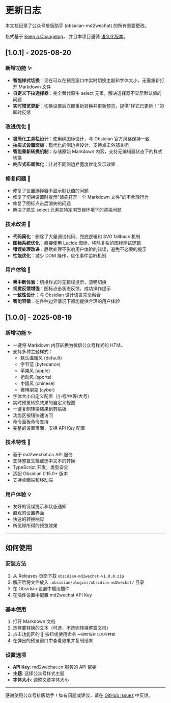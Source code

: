 # 更新日志

本文档记录了公众号排版助手 (obsidian-md2wechat) 的所有重要更改。

格式基于 [Keep a Changelog](https://keepachangelog.com/zh-CN/1.0.0/)，
并且本项目遵循 [语义化版本](https://semver.org/lang/zh-CN/)。

## [1.0.1] - 2025-08-20

### 新增功能 ✨
- **智能样式切换**：现在可以在预览窗口中实时切换主题和字体大小，无需重新打开 Markdown 文件
- **自定义下拉选择器**：完全替代原生 select 元素，解决选择器不显示默认值的问题
- **实时预览更新**：切换设置后立即重新转换并更新预览，提供"样式已更新！"的即时反馈

### 改进优化 🚀
- **极简化工具栏设计**：使用纯图标设计，与 Obsidian 官方风格保持一致
- **抽屉式设置面板**：现代化的侧边栏设计，支持点击外部关闭
- **智能重新转换机制**：存储原始 Markdown 内容，支持无编辑器状态下的样式切换
- **响应式布局优化**：针对不同侧边栏宽度优化显示效果

### 修复问题 🐛
- 修复了设置选择器不显示默认值的问题
- 修复了切换设置时提示"请先打开一个 Markdown 文件"的不合理行为
- 修复了图标点击后消失的问题
- 解决了原生 select 元素在特定浏览器环境下的渲染问题

### 技术改进 🔧
- **代码简化**：删除了大量调试代码、兜底逻辑和 SVG fallback 机制
- **图标系统优化**：直接使用 Lucide 图标，移除复杂的图标测试逻辑
- **错误处理改进**：静默处理不影响用户体验的错误，避免不必要的提示
- **性能优化**：减少 DOM 操作，优化事件监听机制

### 用户体验 💫
- **零中断体验**：切换样式时无错误提示，流畅切换
- **视觉反馈增强**：图标点击状态反馈，成功操作提示
- **一致性设计**：与 Obsidian 设计语言完全融合
- **智能容错**：在各种边界情况下都能提供合理的用户体验

## [1.0.0] - 2025-08-19

### 新增功能 ✨
- 一键将 Markdown 内容转换为微信公众号样式的 HTML
- 支持多种主题样式：
  - 默认温暖风 (default)
  - 字节范 (bytedance)
  - 苹果风 (apple)
  - 运动风 (sports)
  - 中国风 (chinese)
  - 赛博朋克 (cyber)
- 字体大小自定义配置（小号/中等/大号）
- 实时预览转换效果的自定义视图
- 一键复制转换结果到剪贴板
- 功能区按钮快速访问
- 命令面板命令支持
- 完整的设置页面，支持 API Key 配置

### 技术特性 🔧
- 基于 md2wechat.cn API 服务
- 支持整篇文档或选中文本的转换
- TypeScript 开发，类型安全
- 适配 Obsidian 0.15.0+ 版本
- 支持桌面端和移动端

### 用户体验 💡
- 友好的错误提示和状态通知
- 直观的设置界面
- 快速的转换响应
- 所见即所得的预览效果

---

## 如何使用

### 安装方法
1. 从 Releases 页面下载 `obsidian-md2wechat-v1.0.0.zip`
2. 解压后将文件放入 `.obsidian/plugins/obsidian-md2wechat/` 目录
3. 在 Obsidian 设置中启用插件
4. 在插件设置中配置 md2wechat API Key

### 基本使用
1. 打开 Markdown 文档
2. 选择要转换的文本（可选，不选则转换整篇文档）
3. 点击功能区的 📰 按钮或使用命令 `一键排版到公众号样式`
4. 在弹出的预览窗口中查看效果并复制结果

### 设置选项
- **API Key**: md2wechat.cn 服务的 API 密钥
- **主题**: 选择公众号样式主题
- **字体大小**: 调整文章字体大小

---

感谢使用公众号排版助手！如有问题或建议，请在 [GitHub Issues](https://github.com/geekjourneyx/obsidian-md2wechat/issues) 中反馈。